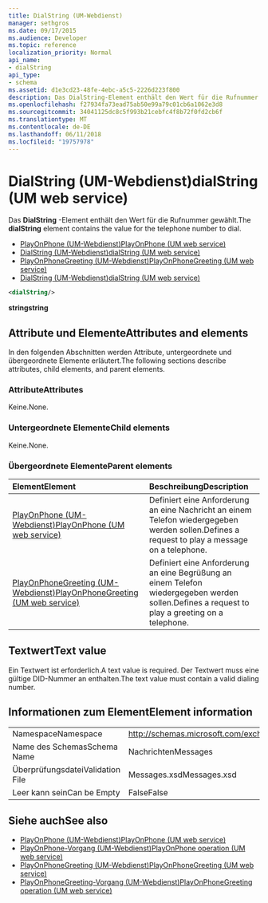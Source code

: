 ```yaml
---
title: DialString (UM-Webdienst)
manager: sethgros
ms.date: 09/17/2015
ms.audience: Developer
ms.topic: reference
localization_priority: Normal
api_name:
- dialString
api_type:
- schema
ms.assetid: d1e3cd23-48fe-4ebc-a5c5-2226d223f800
description: Das DialString-Element enthält den Wert für die Rufnummer gewählt.
ms.openlocfilehash: f27934fa73ead75ab50e99a79c01cb6a1062e3d8
ms.sourcegitcommit: 34041125dc8c5f993b21cebfc4f8b72f0fd2cb6f
ms.translationtype: MT
ms.contentlocale: de-DE
ms.lasthandoff: 06/11/2018
ms.locfileid: "19757978"
---
```

# <a name="dialstring-um-web-service"></a><span data-ttu-id="e9a64-103">DialString (UM-Webdienst)</span><span class="sxs-lookup"><span data-stu-id="e9a64-103">dialString (UM web service)</span></span>

<span data-ttu-id="e9a64-104">Das **DialString** -Element enthält den Wert für die Rufnummer gewählt.</span><span class="sxs-lookup"><span data-stu-id="e9a64-104">The **dialString** element contains the value for the telephone number to dial.</span></span> 
  
- [<span data-ttu-id="e9a64-105">PlayOnPhone (UM-Webdienst)</span><span class="sxs-lookup"><span data-stu-id="e9a64-105">PlayOnPhone (UM web service)</span></span>](playonphone-um-web-service.md) 
- [<span data-ttu-id="e9a64-106">DialString (UM-Webdienst)</span><span class="sxs-lookup"><span data-stu-id="e9a64-106">dialString (UM web service)</span></span>](dialstring-um-web-service.md) 
- [<span data-ttu-id="e9a64-107">PlayOnPhoneGreeting (UM-Webdienst)</span><span class="sxs-lookup"><span data-stu-id="e9a64-107">PlayOnPhoneGreeting (UM web service)</span></span>](playonphonegreeting-um-web-service.md) 
- [<span data-ttu-id="e9a64-108">DialString (UM-Webdienst)</span><span class="sxs-lookup"><span data-stu-id="e9a64-108">dialString (UM web service)</span></span>](dialstring-um-web-service.md)
  
```xml
<dialString/>
```

 <span data-ttu-id="e9a64-109">**string**</span><span class="sxs-lookup"><span data-stu-id="e9a64-109">**string**</span></span>
## <a name="attributes-and-elements"></a><span data-ttu-id="e9a64-110">Attribute und Elemente</span><span class="sxs-lookup"><span data-stu-id="e9a64-110">Attributes and elements</span></span>

<span data-ttu-id="e9a64-111">In den folgenden Abschnitten werden Attribute, untergeordnete und übergeordnete Elemente erläutert.</span><span class="sxs-lookup"><span data-stu-id="e9a64-111">The following sections describe attributes, child elements, and parent elements.</span></span>
  
### <a name="attributes"></a><span data-ttu-id="e9a64-112">Attribute</span><span class="sxs-lookup"><span data-stu-id="e9a64-112">Attributes</span></span>

<span data-ttu-id="e9a64-113">Keine.</span><span class="sxs-lookup"><span data-stu-id="e9a64-113">None.</span></span>
  
### <a name="child-elements"></a><span data-ttu-id="e9a64-114">Untergeordnete Elemente</span><span class="sxs-lookup"><span data-stu-id="e9a64-114">Child elements</span></span>

<span data-ttu-id="e9a64-115">Keine.</span><span class="sxs-lookup"><span data-stu-id="e9a64-115">None.</span></span>
  
### <a name="parent-elements"></a><span data-ttu-id="e9a64-116">Übergeordnete Elemente</span><span class="sxs-lookup"><span data-stu-id="e9a64-116">Parent elements</span></span>

|<span data-ttu-id="e9a64-117">**Element**</span><span class="sxs-lookup"><span data-stu-id="e9a64-117">**Element**</span></span>|<span data-ttu-id="e9a64-118">**Beschreibung**</span><span class="sxs-lookup"><span data-stu-id="e9a64-118">**Description**</span></span>|
|:-----|:-----|
|[<span data-ttu-id="e9a64-119">PlayOnPhone (UM-Webdienst)</span><span class="sxs-lookup"><span data-stu-id="e9a64-119">PlayOnPhone (UM web service)</span></span>](playonphone-um-web-service.md) <br/> |<span data-ttu-id="e9a64-120">Definiert eine Anforderung an eine Nachricht an einem Telefon wiedergegeben werden sollen.</span><span class="sxs-lookup"><span data-stu-id="e9a64-120">Defines a request to play a message on a telephone.</span></span>  <br/> |
|[<span data-ttu-id="e9a64-121">PlayOnPhoneGreeting (UM-Webdienst)</span><span class="sxs-lookup"><span data-stu-id="e9a64-121">PlayOnPhoneGreeting (UM web service)</span></span>](playonphonegreeting-um-web-service.md) <br/> |<span data-ttu-id="e9a64-122">Definiert eine Anforderung an eine Begrüßung an einem Telefon wiedergegeben werden sollen.</span><span class="sxs-lookup"><span data-stu-id="e9a64-122">Defines a request to play a greeting on a telephone.</span></span>  <br/> |
   
## <a name="text-value"></a><span data-ttu-id="e9a64-123">Textwert</span><span class="sxs-lookup"><span data-stu-id="e9a64-123">Text value</span></span>

<span data-ttu-id="e9a64-124">Ein Textwert ist erforderlich.</span><span class="sxs-lookup"><span data-stu-id="e9a64-124">A text value is required.</span></span> <span data-ttu-id="e9a64-125">Der Textwert muss eine gültige DID-Nummer an enthalten.</span><span class="sxs-lookup"><span data-stu-id="e9a64-125">The text value must contain a valid dialing number.</span></span>
  
## <a name="element-information"></a><span data-ttu-id="e9a64-126">Informationen zum Element</span><span class="sxs-lookup"><span data-stu-id="e9a64-126">Element information</span></span>

|||
|:-----|:-----|
|<span data-ttu-id="e9a64-127">Namespace</span><span class="sxs-lookup"><span data-stu-id="e9a64-127">Namespace</span></span>  <br/> |http://schemas.microsoft.com/exchange/services/2006/messages  <br/> |
|<span data-ttu-id="e9a64-128">Name des Schemas</span><span class="sxs-lookup"><span data-stu-id="e9a64-128">Schema Name</span></span>  <br/> |<span data-ttu-id="e9a64-129">Nachrichten</span><span class="sxs-lookup"><span data-stu-id="e9a64-129">Messages</span></span>  <br/> |
|<span data-ttu-id="e9a64-130">Überprüfungsdatei</span><span class="sxs-lookup"><span data-stu-id="e9a64-130">Validation File</span></span>  <br/> |<span data-ttu-id="e9a64-131">Messages.xsd</span><span class="sxs-lookup"><span data-stu-id="e9a64-131">Messages.xsd</span></span>  <br/> |
|<span data-ttu-id="e9a64-132">Leer kann sein</span><span class="sxs-lookup"><span data-stu-id="e9a64-132">Can be Empty</span></span>  <br/> |<span data-ttu-id="e9a64-133">False</span><span class="sxs-lookup"><span data-stu-id="e9a64-133">False</span></span>  <br/> |
   
## <a name="see-also"></a><span data-ttu-id="e9a64-134">Siehe auch</span><span class="sxs-lookup"><span data-stu-id="e9a64-134">See also</span></span>

- [<span data-ttu-id="e9a64-135">PlayOnPhone (UM-Webdienst)</span><span class="sxs-lookup"><span data-stu-id="e9a64-135">PlayOnPhone (UM web service)</span></span>](playonphone-um-web-service.md)  
- [<span data-ttu-id="e9a64-136">PlayOnPhone-Vorgang (UM-Webdienst)</span><span class="sxs-lookup"><span data-stu-id="e9a64-136">PlayOnPhone operation (UM web service)</span></span>](playonphone-operation-um-web-service.md)  
- [<span data-ttu-id="e9a64-137">PlayOnPhoneGreeting (UM-Webdienst)</span><span class="sxs-lookup"><span data-stu-id="e9a64-137">PlayOnPhoneGreeting (UM web service)</span></span>](playonphonegreeting-um-web-service.md)  
- [<span data-ttu-id="e9a64-138">PlayOnPhoneGreeting-Vorgang (UM-Webdienst)</span><span class="sxs-lookup"><span data-stu-id="e9a64-138">PlayOnPhoneGreeting operation (UM web service)</span></span>](playonphonegreeting-operation-um-web-service.md)

